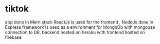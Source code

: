 # tiktok 
app done in Mern stack 
ReactJs is used for the frontend , NodeJs done in Express framework is used as a environment for MongoDb with mongoose connection to DB,
backend hosted on heroku with frontend hosted on firebase

